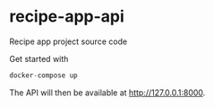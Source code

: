 # recipe-app-api
Recipe app project source code 

Get started with 

```python
docker-compose up
```

The API will then be available at http://127.0.0.1:8000.
